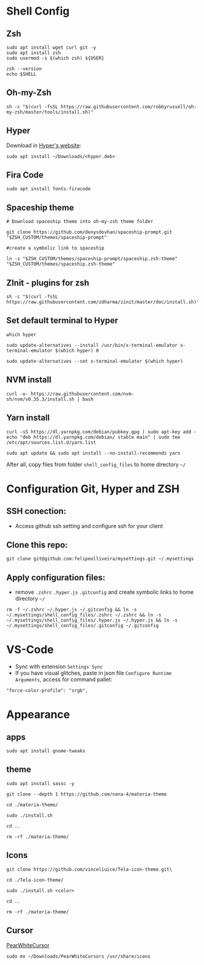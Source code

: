 # Shell Config

## Zsh

```
sudo apt install wget curl git -y
sudo apt install zsh
sudo usermod -s $(which zsh) ${USER}

zsh --version
echo $SHELL
```

## Oh-my-Zsh

```
sh -c "$(curl -fsSL https://raw.githubusercontent.com/robbyrussell/oh-my-zsh/master/tools/install.sh)"
```

## Hyper

Download in [Hyper's website](https://hyper.is/#installation):

```
sudo apt install ~/Downloads/<hyper.deb>
```

## Fira Code

```
sudo apt install fonts-firacode
```

## Spaceship theme

```
# Download spaceship theme into oh-my-zsh theme folder

git clone https://github.com/denysdovhan/spaceship-prompt.git "$ZSH_CUSTOM/themes/spaceship-prompt"

#create a symbolic link to spaceship

ln -s "$ZSH_CUSTOM/themes/spaceship-prompt/spaceship.zsh-theme" "$ZSH_CUSTOM/themes/spaceship.zsh-theme"
```

## ZInit - plugins for zsh

```
sh -c "$(curl -fsSL https://raw.githubusercontent.com/zdharma/zinit/master/doc/install.sh)"
```

## Set default terminal to Hyper

```
which hyper

sudo update-alternatives --install /usr/bin/x-terminal-emulator x-terminal-emulator $(which hyper) 0

sudo update-alternatives --set x-terminal-emulator $(which hyper)
```

## NVM install

```
curl -o- https://raw.githubusercontent.com/nvm-sh/nvm/v0.35.3/install.sh | bash
```
## Yarn install

```
curl -sS https://dl.yarnpkg.com/debian/pubkey.gpg | sudo apt-key add -
echo "deb https://dl.yarnpkg.com/debian/ stable main" | sudo tee /etc/apt/sources.list.d/yarn.list

sudo apt update && sudo apt install --no-install-recommends yarn
```

After all, copy files from folder `shell_config_files` to home directory `~/`

# Configuration Git, Hyper and ZSH

## SSH conection:

- Access github ssh setting and configure ssh for your client

## Clone this repo:

```
git clone git@github.com:felipeolliveira/mysettings.git ~/.mysettings
```

## Apply configuration files:

- remove `.zshrc` `.hyper.js` `.gitconfig` and create symbolic links to home directory `~/`

```
rm -f ~/.zshrc ~/.hyper.js ~/.gitconfig && ln -s ~/.mysettings/shell_config_files/.zshrc ~/.zshrc && ln -s ~/.mysettings/shell_config_files/.hyper.js ~/.hyper.js && ln -s ~/.mysettings/shell_config_files/.gitconfig ~/.gitconfig
```

# VS-Code

- Sync with extension `Settings Sync`
- If you have visual glitches, paste in json file `Configure Runtime Arguments`, access for command pallet:

```
"force-color-profile": "srgb",
```

# Appearance

## apps

```
sudo apt install gnome-tweaks
```

## theme

```
sudo apt install sassc -y

git clone --depth 1 https://github.com/nana-4/materia-theme

cd ./materia-theme/

sudo ./install.sh

cd ..

rm -rf ./materia-theme/
```

## Icons

```
git clone https://github.com/vinceliuice/Tela-icon-theme.git\

cd ./Tela-icon-theme/

sudo ./install.sh <color>

cd ..

rm -rf ./materia-theme/
```

## Cursor

[PearWhiteCursor](https://www.gnome-look.org/p/1327310/)

```
sudo mv ~/Downloads/PearWhiteCursors /usr/share/icons
```
